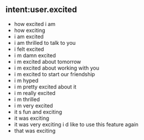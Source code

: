 ## intent:user.excited

- how excited i am
- how exciting
- i am excited
- i am thrilled to talk to you
- i felt excited
- i m damn excited
- i m excited about tomorrow
- i m excited about working with you
- i m excited to start our friendship
- i m hyped
- i m pretty excited about it
- i m really excited
- i m thrilled
- i m very excited
- it s fun and exciting
- it was exciting
- it was very exciting  i d like to use this feature again
- that was exciting